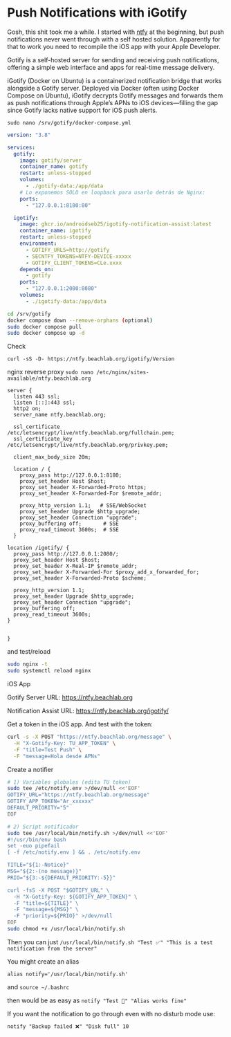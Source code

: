 # Push Notifications with iGotify

Gosh, this shit took me a while. I started with [ntfy](https://ntfy.sh) at the beginning, but push notifications never went through with a self hosted solution. Apparently for that to work you need to recompile the iOS app with your Apple Developer.

Gotify is a self-hosted server for sending and receiving push notifications, offering a simple web interface and apps for real-time message delivery.

iGotify (Docker on Ubuntu) is a containerized notification bridge that works alongside a Gotify server. Deployed via Docker (often using Docker Compose on Ubuntu), iGotify decrypts Gotify messages and forwards them as push notifications through Apple’s APNs to iOS devices—filling the gap since Gotify lacks native support for iOS push alerts.

`sudo nano /srv/gotify/docker-compose.yml`

```yaml
version: "3.8"

services:
  gotify:
    image: gotify/server
    container_name: gotify
    restart: unless-stopped
    volumes:
      - ./gotify-data:/app/data
    # Lo exponemos SOLO en loopback para usarlo detrás de Nginx:
    ports:
      - "127.0.0.1:8180:80"

  igotify:
    image: ghcr.io/androidseb25/igotify-notification-assist:latest
    container_name: igotify
    restart: unless-stopped
    environment:
      - GOTIFY_URLS=http://gotify
      - SECNTFY_TOKENS=NTFY-DEVICE-xxxxx
      - GOTIFY_CLIENT_TOKENS=CLe.xxxx
    depends_on:
      - gotify
    ports:
      - "127.0.0.1:2080:8080"
    volumes:
      - ./igotify-data:/app/data
```


```bash
cd /srv/gotify
docker compose down --remove-orphans (optional)
sudo docker compose pull
sudo docker compose up -d
```

Check

`curl -sS -D- https://ntfy.beachlab.org/igotify/Version`

nginx reverse proxy `sudo nano /etc/nginx/sites-available/ntfy.beachlab.org`

```nginx
server {
  listen 443 ssl;
  listen [::]:443 ssl;
  http2 on;
  server_name ntfy.beachlab.org;

  ssl_certificate     /etc/letsencrypt/live/ntfy.beachlab.org/fullchain.pem;
  ssl_certificate_key /etc/letsencrypt/live/ntfy.beachlab.org/privkey.pem;

  client_max_body_size 20m;

  location / {
    proxy_pass http://127.0.0.1:8180;
    proxy_set_header Host $host;
    proxy_set_header X-Forwarded-Proto https;
    proxy_set_header X-Forwarded-For $remote_addr;

    proxy_http_version 1.1;   # SSE/WebSocket
    proxy_set_header Upgrade $http_upgrade;
    proxy_set_header Connection "upgrade";     
    proxy_buffering off;       # SSE
    proxy_read_timeout 3600s;  # SSE
  }

location /igotify/ {
  proxy_pass http://127.0.0.1:2080/;
  proxy_set_header Host $host;
  proxy_set_header X-Real-IP $remote_addr;
  proxy_set_header X-Forwarded-For $proxy_add_x_forwarded_for;
  proxy_set_header X-Forwarded-Proto $scheme;

  proxy_http_version 1.1;
  proxy_set_header Upgrade $http_upgrade;
  proxy_set_header Connection "upgrade";
  proxy_buffering off;
  proxy_read_timeout 3600s;
}


}
```

and test/reload

```bash
sudo nginx -t
sudo systemctl reload nginx
```

iOS App

Gotify Server URL: https://ntfy.beachlab.org 

Notification Assist URL: https://ntfy.beachlab.org/igotify/

Get a token in the iOS app. And test with the token:

```bash
curl -s -X POST "https://ntfy.beachlab.org/message" \
  -H "X-Gotify-Key: TU_APP_TOKEN" \
  -F "title=Test Push" \
  -F "message=Hola desde APNs"
```

Create a notifier

```bash
# 1) Variables globales (edita TU token)
sudo tee /etc/notify.env >/dev/null <<'EOF'
GOTIFY_URL="https://ntfy.beachlab.org/message"
GOTIFY_APP_TOKEN="Ar_xxxxxx"
DEFAULT_PRIORITY="5"
EOF

# 2) Script notificador
sudo tee /usr/local/bin/notify.sh >/dev/null <<'EOF'
#!/usr/bin/env bash
set -euo pipefail
[ -f /etc/notify.env ] && . /etc/notify.env

TITLE="${1:-Notice}"
MSG="${2:-(no message)}"
PRIO="${3:-${DEFAULT_PRIORITY:-5}}"

curl -fsS -X POST "$GOTIFY_URL" \
  -H "X-Gotify-Key: ${GOTIFY_APP_TOKEN}" \
  -F "title=${TITLE}" \
  -F "message=${MSG}" \
  -F "priority=${PRIO}" >/dev/null
EOF
sudo chmod +x /usr/local/bin/notify.sh
```

Then you can just `/usr/local/bin/notify.sh "Test ✅" "This is a test notification from the server"`

You might create an alias

`alias notify='/usr/local/bin/notify.sh'`

and `source ~/.bashrc`

then would be as easy as `notify "Test 🚀" "Alias works fine"`

If you want the notification to go through even with no disturb mode use:

`notify "Backup failed ❌" "Disk full" 10`


